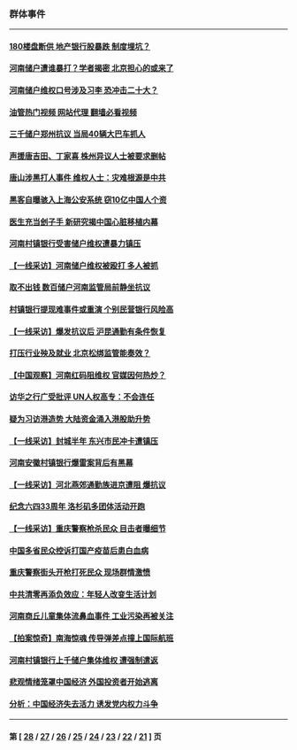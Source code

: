 ### 群体事件
---
#### [180楼盘断供 地产银行股暴跌 制度埋坑？](../../pages/ncid279/n13780778.md?07160445) 
#### [河南储户遭谁暴打？学者揭密 北京担心的或来了](../../pages/ncid279/n13779407.md?07160445) 
#### [河南储户维权口号涉及习李 恐冲击二十大？](../../pages/ncid279/n13778148.md?07160445) 
#### [油管热门视频 网站代理 翻墙必看视频](http://209.222.30.114:81/youtube.html?07160445)
#### [三千储户郑州抗议 当局40辆大巴车抓人](../../pages/ncid279/n13777593.md?07160445) 
#### [声援唐吉田、丁家喜 株州异议人士被要求删帖](../../pages/ncid279/n13775534.md?07160445) 
#### [唐山涉黑打人事件 维权人士：灾难根源是中共](../../pages/ncid279/n13773534.md?07160445) 
#### [黑客自曝骇入上海公安系统 窃10亿中国人个资](../../pages/ncid279/n13773395.md?07160445) 
#### [医生充当刽子手 新研究揭中国心脏移植内幕](../../pages/ncid279/n13772291.md?07160445) 
#### [河南村镇银行受害储户维权遭暴力镇压](../../pages/ncid279/n13770841.md?07160445) 
#### [【一线采访】河南储户维权被殴打 多人被抓](../../pages/ncid279/n13768629.md?07160445) 
#### [取不出钱 数百储户河南监管局前静坐抗议](../../pages/ncid279/n13767198.md?07160445) 
#### [村镇银行提现难事件或重演 个别民营银行风险高](../../pages/ncid279/n13764495.md?07160445) 
#### [【一线采访】爆发抗议后 沪昆通勤有条件恢复](../../pages/ncid279/n13763504.md?07160445) 
#### [打压行业殃及就业 北京松绑监管能奏效？](../../pages/ncid279/n13761130.md?07160445) 
#### [【中国观察】河南红码阻维权 官媒因何热炒？](../../pages/ncid279/n13760146.md?07160445) 
#### [访华之行广受批评 UN人权高专：不会连任](../../pages/ncid279/n13758655.md?07160445) 
#### [疑为习访港造势 大陆资金涌入港股助升势](../../pages/ncid279/n13756127.md?07160445) 
#### [【一线采访】封城半年 东兴市民冲卡遭镇压](../../pages/ncid279/n13754277.md?07160445) 
#### [河南安徽村镇银行爆雷案背后有黑幕](../../pages/ncid279/n13754230.md?07160445) 
#### [【一线采访】河北燕郊通勤族进京遭阻 爆抗议](../../pages/ncid279/n13749999.md?07160445) 
#### [纪念六四33周年 洛杉矶多团体活动开跑](../../pages/ncid279/n13749760.md?07160445) 
#### [【一线采访】重庆警察枪杀民众 目击者曝细节](../../pages/ncid279/n13749360.md?07160445) 
#### [中国多省民众控诉打国产疫苗后患白血病](../../pages/ncid279/n13748740.md?07160445) 
#### [重庆警察街头开枪打死民众 现场群情激愤](../../pages/ncid279/n13749070.md?07160445) 
#### [中共清零再添负效应：年轻人改变生活计划](../../pages/ncid279/n13748102.md?07160445) 
#### [河南商丘儿童集体流鼻血事件 工业污染再被关注](../../pages/ncid279/n13747065.md?07160445) 
#### [【拍案惊奇】南海惊魂 传导弹差点撞上国际航班](../../pages/ncid279/n13746784.md?07160445) 
#### [河南村镇银行上千储户集体维权 遭强制遣返](../../pages/ncid279/n13743906.md?07160445) 
#### [悲观情绪笼罩中国经济 外国投资者开始逃离](../../pages/ncid279/n13743825.md?07160445) 
#### [分析：中国经济失去活力 诱发党内权力斗争](../../pages/ncid279/n13740219.md?07160445) 

---
#### 第 [ [28](./28.md?07160445) / [27](./27.md?07160445) / [26](./26.md?07160445) / [25](./25.md?07160445) / [24](./24.md?07160445) / [23](./23.md?07160445) / [22](./22.md?07160445) / [21](./21.md?07160445) ] 页
